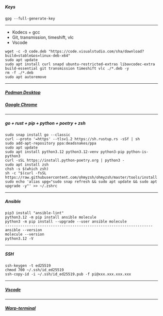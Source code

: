 ##### Keys
```
gpg --full-generate-key
```
--------------------------------------------------------------------
- Kodecs + gcc
- Git, transmission, timeshift, vlc
- Vscode
```
wget -c -O code.deb "https://code.visualstudio.com/sha/download?build=stable&os=linux-deb-x64"
sudo apt update
sudo apt install curl snapd ubuntu-restricted-extras libavcodec-extra build-essential git transmission timeshift vlc ./*.deb -y
rm -f ./*.deb
sudo apt autoremove
```
--------------------------------------------------------------------
##### [Podman Desktop](https://podman-desktop.io/docs/installation/linux-install)
##### [Google Chrome](https://www.google.com/chrome)
--------------------------------------------------------------------
##### go + rust + pip + python + poetry + zsh
```
sudo snap install go --classic
curl --proto '=https' --tlsv1.2 https://sh.rustup.rs -sSf | sh
sudo add-apt-repository ppa:deadsnakes/ppa
sudo apt update
sudo apt install python3.12 python3.12-venv python3-pip python-is-python3
curl -sSL https://install.python-poetry.org | python3 -
sudo apt install zsh
chsh -s $(which zsh)
sh -c "$(curl -fsSL https://raw.githubusercontent.com/ohmyzsh/ohmyzsh/master/tools/install.sh)"
sudo echo 'alias upg="sudo snap refresh && sudo apt update && sudo apt upgrade -y"' >> ~/.zshrc
```
--------------------------------------------------------------------
##### Ansible
```
pip3 install "ansible-lint"
python3.12 -m pip install ansible molecule
python3 -m pip install --upgrade --user ansible molecule
--------------------------------------------------------------------
ansible --version
molecule --version
python3.12 -V
```
--------------------------------------------------------------------
##### SSH
```
ssh-keygen -t ed25519
chmod 700 ~/.ssh/id_ed25519
ssh-copy-id -i ~/.ssh/id_ed25519.pub -f pi@ххх.ххх.ххх.ххх
```
--------------------------------------------------------------------
##### [Vscode](https://code.visualstudio.com)
--------------------------------------------------------------------
##### [Warp-terminal](https://www.warp.dev)
